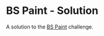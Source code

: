 # BS Paint - Solution

A solution to the [BS Paint](https://github.com/ci-wdi-900/bs-paint) challenge.